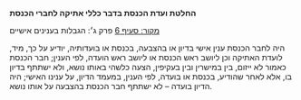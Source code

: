 **החלטת ועדת הכנסת בדבר כללי אתיקה לחברי הכנסת**

[מקור: סעיף 6](https://he.wikisource.org/wiki/כללי_אתיקה_לחברי_הכנסת#סעיף_6)
פרק ג׳: הגבלות בענינים אישיים

היה לחבר הכנסת ענין אישי בדיון או בהצבעה, בכנסת או בועדותיה, יודיע על כך, מיד, לועדת האתיקה וכן ליושב ראש הכנסת או ליושב ראש הועדה, לפי הענין; חבר הכנסת כאמור לא ייזום, בין במישרין ובין בעקיפין, הצעה כלשהי באותו נושא, ולא ישתתף בדיון בו, אלא לאחר שהודיע, בכנסת או בועדה, לפי הענין, במעמד הדיון, על ענינו האישי; היה הדיון בועדה – לא ישתתף חבר הכנסת בהצבעה על אותו נושא.